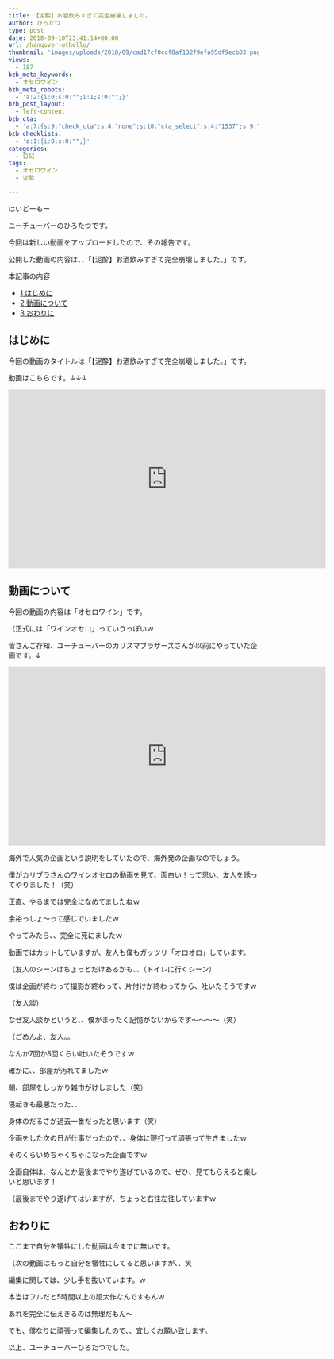 ```yaml
---
title: 【泥酔】お酒飲みすぎて完全崩壊しました。
author: ひろたつ
type: post
date: 2018-09-10T23:41:14+00:00
url: /hangover-othello/
thumbnail: 'images/uploads/2018/09/cad17cf0ccf8af132f9efa95df9ecb03.png?fit=304%2C171&ssl=1'
views:
  - 187
bzb_meta_keywords:
  - オセロワイン
bzb_meta_robots:
  - 'a:2:{i:0;s:0:"";i:1;s:0:"";}'
bzb_post_layout:
  - left-content
bzb_cta:
  - 'a:7:{s:9:"check_cta";s:4:"none";s:10:"cta_select";s:4:"1537";s:9:"org_title";s:0:"";s:9:"org_image";s:0:"";s:11:"org_content";s:0:"";s:15:"org_button_text";s:0:"";s:14:"org_button_url";s:0:"";}'
bzb_checklists:
  - 'a:1:{i:0;s:0:"";}'
categories:
  - 日記
tags:
  - オセロワイン
  - 泥酔

---
```

はいどーもー
  
ユーチューバーのひろたつです。

今回は新しい動画をアップロードしたので、その報告です。
  
公開した動画の内容は、、「【泥酔】お酒飲みすぎて完全崩壊しました。」です。

<!--more-->

<div id="toc_container" class="toc_transparent no_bullets">
  <p class="toc_title">
    本記事の内容
  </p>
  
  <ul class="toc_list">
    <li>
      <a href="#i"><span class="toc_number toc_depth_1">1</span> はじめに</a>
    </li>
    <li>
      <a href="#i-2"><span class="toc_number toc_depth_1">2</span> 動画について</a>
    </li>
    <li>
      <a href="#i-3"><span class="toc_number toc_depth_1">3</span> おわりに</a>
    </li>
  </ul>
</div>

## <span id="i">はじめに</span>

今回の動画のタイトルは「【泥酔】お酒飲みすぎて完全崩壊しました。」です。

動画はこちらです。↓↓↓
  
<span class="embed-youtube" style="text-align:center; display: block;"><iframe class='youtube-player' type='text/html' width='640' height='360' src='https://www.youtube.com/embed/dJyWLRsYBYU?version=3&#038;rel=1&#038;fs=1&#038;autohide=2&#038;showsearch=0&#038;showinfo=1&#038;iv_load_policy=1&#038;wmode=transparent' allowfullscreen='true' style='border:0;'></iframe></span>

## <span id="i-2">動画について</span>

今回の動画の内容は「オセロワイン」です。
  
（正式には「ワインオセロ」っていうっぽいｗ

皆さんご存知、ユーチューバーのカリスマブラザーズさんが以前にやっていた企画です。↓
  
<span class="embed-youtube" style="text-align:center; display: block;"><iframe class='youtube-player' type='text/html' width='640' height='360' src='https://www.youtube.com/embed/xs1sBzAzVdU?version=3&#038;rel=1&#038;fs=1&#038;autohide=2&#038;showsearch=0&#038;showinfo=1&#038;iv_load_policy=1&#038;start=510&#038;wmode=transparent' allowfullscreen='true' style='border:0;'></iframe></span>

海外で人気の企画という説明をしていたので、海外発の企画なのでしょう。

僕がカリブラさんのワインオセロの動画を見て、面白い！って思い、友人を誘ってやりました！（笑）

正直、やるまでは完全になめてましたねｗ
  
余裕っしょ〜って感じでいましたｗ
  
やってみたら、、完全に死にましたｗ

動画ではカットしていますが、友人も僕もガッツリ「オロオロ」しています。
  
（友人のシーンはちょっとだけあるかも、、（トイレに行くシーン）

僕は企画が終わって撮影が終わって、片付けが終わってから、吐いたそうですｗ
  
（友人談）

なぜ友人談かというと、、僕がまったく記憶がないからです〜〜〜〜（笑）
  
（ごめんよ、友人。。

なんか7回か8回くらい吐いたそうですｗ
  
確かに、、部屋が汚れてましたｗ
  
朝、部屋をしっかり雑巾がけしました（笑）

寝起きも最悪だった、、
  
身体のだるさが過去一番だったと思います（笑）

企画をした次の日が仕事だったので、、身体に鞭打って頑張って生きましたｗ

そのくらいめちゃくちゃになった企画ですｗ

企画自体は、なんとか最後までやり遂げているので、ぜひ、見てもらえると楽しいと思います！
  
（最後までやり遂げてはいますが、ちょっと右往左往していますｗ

## <span id="i-3">おわりに</span>

ここまで自分を犠牲にした動画は今までに無いです。
  
（次の動画はもっと自分を犠牲にしてると思いますが、、笑

編集に関しては、少し手を抜いています。ｗ
  
本当はフルだと5時間以上の超大作なんですもんｗ
  
あれを完全に伝えきるのは無理だもん〜

でも、僕なりに頑張って編集したので、、宜しくお願い致します。

以上、ユーチューバーひろたつでした。

<div style="font-size: 0px; height: 0px; line-height: 0px; margin: 0; padding: 0; clear: both;">
</div>
